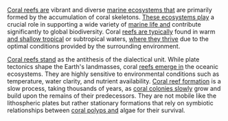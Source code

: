 

[Coral reefs are](1/3/2/2/.Coral%20Reefs) vibrant and diverse [marine ecosystems that](3/1/3/3/1/2/2/3/3/2/3/1/.Ecosystems) are primarily formed by the accumulation of coral skeletons. [These ecosystems play](3/1/3/3/1/2/2/3/3/2/3/1/.Ecosystems) a crucial role in supporting a wide variety of [marine life and](1/3/1/3/2/.Ecology) contribute significantly to global biodiversity. Coral [reefs are typically](1/3/2/2/.Coral%20Reefs) found in warm [and shallow tropical](3/1/3/3/3/3/1/_Land-Water) or subtropical waters, [where they thrive](1/3/1/3/2/.Ecology) due to the optimal conditions provided by the surrounding environment.

[Coral reefs stand](1/3/2/2/.Coral%20Reefs) as the antithesis of the dialectical unit. While plate tectonics shape the Earth's landmasses, coral [reefs emerge in](1/3/2/2/.Coral%20Reefs) the oceanic ecosystems. They are highly sensitive to environmental conditions such as temperature, water clarity, and nutrient availability. [Coral reef formation](1/3/2/2/.Coral%20Reefs) is a slow process, taking thousands of years, as [coral colonies slowly](1/3/2/2/.Coral%20Reefs) grow and build upon the remains of their predecessors. They are not mobile like the lithospheric plates but rather stationary formations that rely on symbiotic relationships between [coral polyps and](1/3/2/2/1/.Polyps) algae for their survival.

